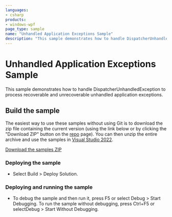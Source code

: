 ```yaml
---
languages:
- csharp
products:
- windows-wpf
page_type: sample
name: "Unhandled Application Exceptions Sample"        
description: "This sample demonstrates how to handle DispatcherUnhandledException to process recoverable and unrecoverable unhandled application exceptions."
---
```


# Unhandled Application Exceptions Sample
This sample demonstrates how to handle DispatcherUnhandledException to process recoverable and unrecoverable unhandled application exceptions.

## Build the sample
The easiest way to use these samples without using Git is to download the zip file containing the current version (using the link below or by clicking the "Download ZIP" button on the [repo](https://github.com/microsoft/WPF-Samples?tab=readme-ov-file) page). You can then unzip the entire archive and use the samples in [Visual Studio 2022](https://www.visualstudio.com/wpf-vs).

[Download the samples ZIP](../../../../archive/main.zip)

### Deploying the sample
- Select Build > Deploy Solution. 

### Deploying and running the sample
- To debug the sample and then run it, press F5 or select Debug >  Start Debugging. To run the sample without debugging, press Ctrl+F5 or selectDebug > Start Without Debugging. 


